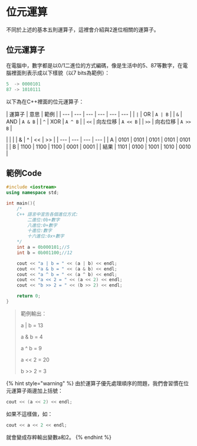 # 位元運算

不同於上述的基本五則運算子，這裡會介紹與2進位相關的運算子。

## 位元運算子

在電腦中，數字都是以0/1二進位的方式編碼，像是生活中的5、87等數字，在電腦裡面則表示成以下樣貌（以7 bits為範例）：

```cpp
5  -> 0000101
87 -> 1010111
```

以下為在C++裡面的位元運算子：

| 運算子 | 意思 | 範例 |
| --- | --- | --- | --- | --- | --- |
| `|` | OR | `A | B` |
| `&` | AND | `A & B` |
| `^` | XOR | `A ^ B` |
| `<<` | 向左位移 | `A << B` |
| `>>` | 向右位移 | `A >> B` |

|  | \| | & | ^ | &lt;&lt; | &gt;&gt; |
| --- | --- | --- | --- |
| A | 0101 | 0101 | 0101 | 0101 | 0101 |
| B | 1100 | 1100 | 1100 | 0001 | 0001 |
| 結果 | 1101 | 0100 | 1001 | 1010 | 0010 |

## 

## 範例Code

```cpp
#include <iostream>
using namespace std;

int main(){
    /*
    C++ 語言中宣告各個進位方式:
        二進位:0b+數字
        八進位:0+數字
        十進位:數字
        十六進位:0x+數字
    */
    int a = 0b000101;//5
    int b = 0b001100;//12

    cout << "a | b = " << (a | b) << endl;
    cout << "a & b = " << (a & b) << endl;
    cout << "a ^ b = " << (a ^ b) << endl;
    cout << "a << 2 = " << (a << 2) << endl;
    cout << "b >> 2 = " << (b >> 2) << endl;

    return 0;
}
```

> 範例輸出：
>
> a \| b = 13
>
> a & b = 4
>
> a ^ b = 9
>
> a &lt;&lt; 2 = 20
>
> b &gt;&gt; 2 = 3

{% hint style="warning" %}
由於運算子優先處理順序的問題，我們會習慣在位元運算子兩邊加上括號：

```cpp
cout << (a << 2) << endl;
```

如果不這樣做，如：

```cpp
cout << a << 2 << endl;
```

就會變成存粹輸出變數a和2。
{% endhint %}

